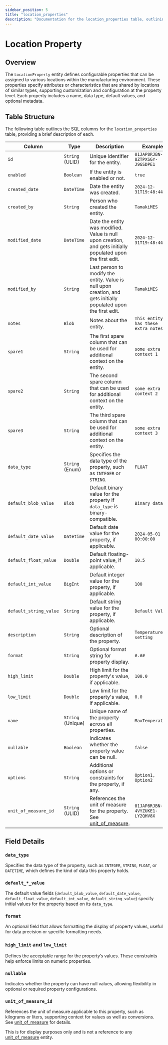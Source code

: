 ```yaml
---
sidebar_position: 5
title: "location_properties"
description: "Documentation for the location_properties table, outlining its columns and structure."
---
```


# Location Property

## Overview

The `LocationProperty` entity defines configurable properties that can be assigned to various locations within the
manufacturing environment. These properties specify attributes or characteristics that are shared by locations of
similar types, supporting customization and configuration at the property level. Each property includes a name, data
type, default values, and optional metadata.

## Table Structure

The following table outlines the SQL columns for the `location_properties` table, providing a brief description of each.

| Column                 | Type              | Description                                                                                                                      | Example                             |
|------------------------|-------------------|----------------------------------------------------------------------------------------------------------------------------------|-------------------------------------|
| `id`                   | `String` (ULID)   | Unique identifier for the entity.                                                                                                | `01JAP8RJBN-8ZTPXSGY-J9GSDPE1`      |
| `enabled`              | `Boolean`         | If the entity is enabled or not.                                                                                                 | `true`                              |
| `created_date`         | `DateTime`        | Date the entity was created.                                                                                                     | `2024-12-31T19:48:44Z`              |
| `created_by`           | `String`          | Person who created the entity.                                                                                                   | `TamakiMES`                         |
| `modified_date`        | `DateTime`        | Date the entity was modified. Value is null upon creation, and gets initially populated upon the first edit.                     | `2024-12-31T19:48:44Z`              |
| `modified_by`          | `String`          | Last person to modify the entity. Value is null upon creation, and gets initially populated upon the first edit.                 | `TamakiMES`                         |
| `notes`                | `Blob`            | Notes about the entity.                                                                                                          | `This entity has these extra notes` |
| `spare1`               | `String`          | The first spare column that can be used for additional context on the entity.                                                    | `some extra context 1`              |
| `spare2`               | `String`          | The second spare column that can be used for additional context on the entity.                                                   | `some extra context 2`              |
| `spare3`               | `String`          | The third spare column that can be used for additional context on the entity.                                                    | `some extra context 3`              |
| `data_type`            | `String` (Enum)   | Specifies the data type of the property, such as `INTEGER` or `STRING`.                                                          | `FLOAT`                             |
| `default_blob_value`   | `Blob`            | Default binary value for the property if `data_type` is binary-compatible.                                                       | `Binary data`                       |
| `default_date_value`   | `Datetime`        | Default date value for the property, if applicable.                                                                              | `2024-05-01 00:00:00`               |
| `default_float_value`  | `Double`          | Default floating-point value, if applicable.                                                                                     | `10.5`                              |
| `default_int_value`    | `BigInt`          | Default integer value for the property, if applicable.                                                                           | `100`                               |
| `default_string_value` | `String`          | Default string value for the property, if applicable.                                                                            | `Default Value`                     |
| `description`          | `String`          | Optional description of the property.                                                                                            | `Temperature setting`               |
| `format`               | `String`          | Optional format string for property display.                                                                                     | `#.##`                              |
| `high_limit`           | `Double`          | High limit for the property's value, if applicable.                                                                              | `100.0`                             |
| `low_limit`            | `Double`          | Low limit for the property's value, if applicable.                                                                               | `0.0`                               |
| `name`                 | `String` (Unique) | Unique name of the property across all properties.                                                                               | `MaxTemperature`                    |
| `nullable`             | `Boolean`         | Indicates whether the property value can be null.                                                                                | `false`                             |
| `options`              | `String`          | Additional options or constraints for the property, if any.                                                                      | `Option1, Option2`                  |
| `unit_of_measure_id`   | `String` (ULID)   | References the unit of measure for the property. See [unit_of_measure](../utility-models/unit-of-measure-model/unit-of-measure). | `01JAP8RJBN-4VYZUKE1-LY2QHV8X`      |

## Field Details

### `data_type`

Specifies the data type of the property, such as `INTEGER`, `STRING`, `FLOAT`, or `DATETIME`, which defines the kind of
data this property holds.

### `default_*_value`

The default value fields (`default_blob_value`, `default_date_value`, `default_float_value`, `default_int_value`,
`default_string_value`) specify initial values for the property based on its `data_type`.

### `format`

An optional field that allows formatting the display of property values, useful for data precision or specific
formatting needs.

### `high_limit` and `low_limit`

Defines the acceptable range for the property’s values. These constraints help enforce limits on numeric properties.

### `nullable`

Indicates whether the property can have null values, allowing flexibility in optional or required property
configurations.

### `unit_of_measure_id`

References the unit of measure applicable to this property, such as kilograms or liters, supporting context for values as well as conversions.
See [unit_of_measure](../utility-models/unit-of-measure-model/unit-of-measure) for details.

This is for display purposes only and is not a reference to any [unit_of_measure](../utility-models/unit-of-measure-model/unit-of-measure) entity.
